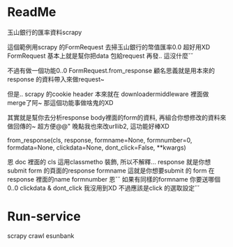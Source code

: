 ReadMe
====================
玉山銀行的匯率資料scrapy

這個範例用scrapy 的FormRequest 去掃玉山銀行的幣值匯率0.0
超好用XD
FormRequest 基本上就是幫你把data 包給request 再發.. 這沒什麼ˇˇ

不過有做一個功能0..0
FormRequest.from_response
顧名思義就是用本來的response 的資料帶入來做request~

但是.. scrapy 的cookie  header 本來就在 downloadermiddleware 裡面做merge了阿~
那這個功能事做啥鬼的XD

其實就是幫你去分析response body裡面的form的資料, 再組合你想修改的資料來做回傳的~ 超方便@@"  晚點我也來改urllib2, 這功能好棒XD

from_response(cls, response, formname=None, formnumber=0, formdata=None, clickdata=None, dont_click=False, **kwargs)

恩 doc 裡面的
cls 這用classmetho 裝飾, 所以不解釋...
response 就是你想submit form 的頁面的response
formname 這就是你想要submit 的 form 在response 裡面的name
formnumber 恩ˇˇ 如果有同樣的formname 你要送哪個0..0
clickdata & dont_click 我沒用到XD 不過應該是click 的選取設定ˇˇ

Run-service
====================
scrapy crawl esunbank
